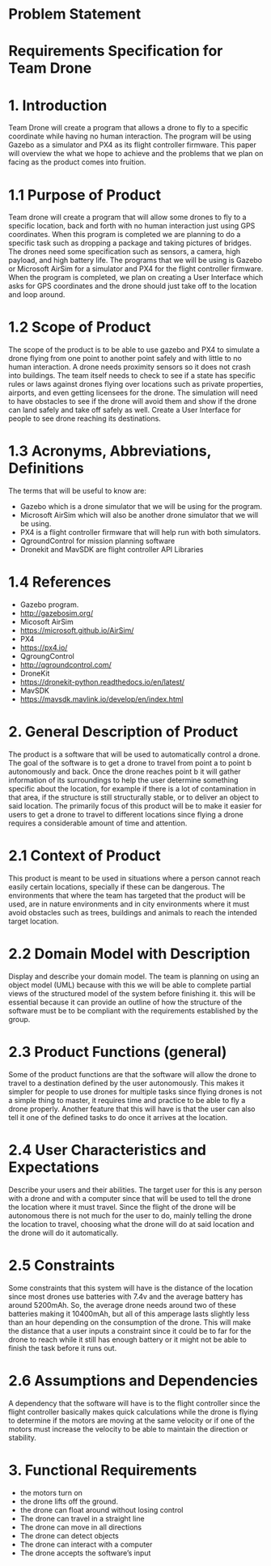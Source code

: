 # Problem Statement

# Requirements Specification for Team Drone

# 1. Introduction
Team Drone will create a program that allows a drone to fly to a specific coordinate while having no human interaction. The program will be using Gazebo as a simulator and PX4 as its flight controller firmware. This paper will overview the what we hope to achieve and the problems that we plan on facing as the product comes into fruition. 

# 1.1 Purpose of Product
Team drone will create a program that will allow some drones to fly to a specific location, back and forth with no human interaction just using GPS coordinates. When this program is completed we are planning to do a specific task such as dropping a package and taking pictures of bridges. The drones need some specification such as sensors, a camera, high payload, and high battery life. The programs that we will be using is Gazebo or Microsoft AirSim for a simulator and PX4 for the flight controller firmware. When the program is completed, we plan on creating a User Interface which asks for GPS coordinates and the drone should just take off to the location and loop around. 

# 1.2 Scope of Product
The scope of the product is to be able to use gazebo and PX4 to simulate a drone flying from one point to another point safely and with little to no human interaction. A drone needs proximity  sensors so it does not crash into buildings. The team itself needs to check to see if a state has specific rules or laws against drones flying over locations such as private properties, airports, and even getting licensees for the drone. The simulation will need to have obstacles to see if the drone will avoid them and show if the drone can land safely and take off safely as well. Create a User Interface for people to see drone reaching its destinations.

# 1.3 Acronyms, Abbreviations, Definitions
The terms that will be useful to know are:
- Gazebo which is a drone simulator that we will be using for the program.
- Microsoft AirSim which will also be another drone simulator that we will be using.
- PX4 is a flight controller firmware that will help run with both simulators.
- QgroundControl for mission planning software
- Dronekit and MavSDK are flight controller API Libraries

# 1.4 References
- Gazebo program.
- http://gazebosim.org/
- Micosoft AirSim
- https://microsoft.github.io/AirSim/
- PX4
- https://px4.io/
- QgroungControl 
- http://qgroundcontrol.com/
- DroneKit
- https://dronekit-python.readthedocs.io/en/latest/
- MavSDK
- https://mavsdk.mavlink.io/develop/en/index.html

# 2. General Description of Product
The product is a software that will be used to automatically control a drone. The goal of the software is to get a drone to travel from point a to point b autonomously and back. Once the drone reaches point b it will gather information of its surroundings to help the user determine something specific about the location, for example if there is a lot of contamination in that area, if the structure is still structurally stable, or to deliver an object to said location. The primarily focus of this product will be to make it easier for users to get a drone to travel to different locations since flying a drone requires a considerable amount of time and attention.

# 2.1 Context of Product
This product is meant to be used in situations where a person cannot reach easily certain locations, specially if these can be dangerous. The environments that where the team has targeted that the product will be used, are in nature environments and in city environments where it must avoid obstacles such as trees, buildings and animals to reach the intended target location.

# 2.2 Domain Model with Description
Display and describe your domain model.
The team is planning on using an object model (UML) because with this we will be able to complete partial views of the structured model of the system before finishing it. this will be essential because it can provide an outline of how the structure of the software must be to be compliant with the requirements established by the group.

# 2.3 Product Functions (general)
Some of the product functions are that the software will allow the drone to travel to a destination defined by the user autonomously. This makes it simpler for people to use drones for multiple tasks since flying drones is not a simple thing to master, it requires time and practice to be able to fly a drone properly. Another feature that this will have is that the user can also tell it one of the defined tasks to do once it arrives at the location.

# 2.4 User Characteristics and Expectations
Describe your users and their abilities.
The target user for this is any person with a drone and with a computer since that will be used to tell the drone the location where it must travel. Since the flight of the drone will be autonomous there is not much for the user to do, mainly telling the drone the location to travel, choosing what the drone will do at said location and the drone will do it automatically.

# 2.5 Constraints
Some constraints that this system will have is the distance of the location since most drones use batteries with 7.4v and the average battery has around 5200mAh. So, the average drone needs around two of these batteries making it 10400mAh, but all of this amperage lasts slightly less than an hour depending on the consumption of the drone. This will make the distance that a user inputs a constraint since it could be to far for the drone to reach while it still has enough battery or it might not be able to finish the task before it runs out.

# 2.6 Assumptions and Dependencies
A dependency that the software will have is to the flight controller since the flight controller basically makes quick calculations while the drone is flying to determine if the motors are moving at the same velocity or if one of the motors must increase the velocity to be able to maintain the direction or stability.

# 3. Functional Requirements

- the motors turn on
- the drone lifts off the ground.
- the drone can float around without losing control
- The drone can travel in a straight line 
- The drone can move in all directions
- The drone can detect objects
- The drone can interact with a computer
- The drone accepts the software’s input
 
